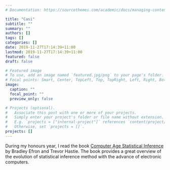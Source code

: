 ```yaml
---
# Documentation: https://sourcethemes.com/academic/docs/managing-content/

title: "Casi"
subtitle: ""
summary: ""
authors: []
tags: []
categories: []
date: 2019-11-27T17:14:39+11:00
lastmod: 2019-11-27T17:14:39+11:00
featured: false
draft: false

# Featured image
# To use, add an image named `featured.jpg/png` to your page's folder.
# Focal points: Smart, Center, TopLeft, Top, TopRight, Left, Right, BottomLeft, Bottom, BottomRight.
image:
  caption: ""
  focal_point: ""
  preview_only: false

# Projects (optional).
#   Associate this post with one or more of your projects.
#   Simply enter your project's folder or file name without extension.
#   E.g. `projects = ["internal-project"]` references `content/project/deep-learning/index.md`.
#   Otherwise, set `projects = []`.
projects: []
---
```


During my honours year, I read the book [Computer Age Statistical Inference](http://web.stanford.edu/~hastie/CASI/) by Bradley Efron and Trevor Hastie. The book provides a great overview of the evolution of statistical inference method with the advance of electronic computers. 